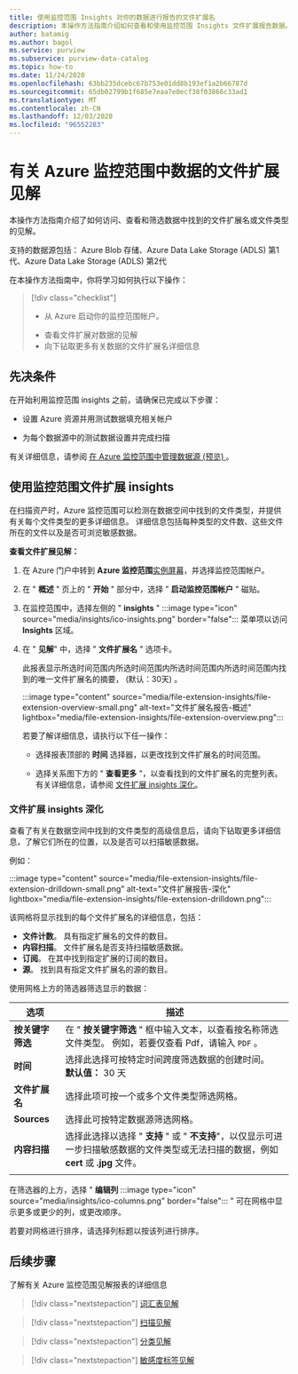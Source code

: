 ```yaml
---
title: 使用监控范围 Insights 对你的数据进行报告的文件扩展名
description: 本操作方法指南介绍如何查看和使用监控范围 Insights 文件扩展报告数据。
author: batamig
ms.author: bagol
ms.service: purview
ms.subservice: purview-data-catalog
ms.topic: how-to
ms.date: 11/24/2020
ms.openlocfilehash: 63bb235dcebc67b753e01dd8b193ef1a2b66787d
ms.sourcegitcommit: 65db02799b1f685e7eaa7e0ecf38f03866c33ad1
ms.translationtype: MT
ms.contentlocale: zh-CN
ms.lasthandoff: 12/03/2020
ms.locfileid: "96552283"
---
```

# <a name="file-extension-insights-about-your-data-from-azure-purview"></a>有关 Azure 监控范围中数据的文件扩展见解 

本操作方法指南介绍了如何访问、查看和筛选数据中找到的文件扩展名或文件类型的见解。

支持的数据源包括： Azure Blob 存储、Azure Data Lake Storage (ADLS) 第1代、Azure Data Lake Storage (ADLS) 第2代

在本操作方法指南中，你将学习如何执行以下操作：
> [!div class="checklist"]
> * 从 Azure 启动你的监控范围帐户。 
> - 查看文件扩展对数据的见解
> - 向下钻取更多有关数据的文件扩展名详细信息

## <a name="prerequisites"></a>先决条件 

在开始利用监控范围 insights 之前，请确保已完成以下步骤：

- 设置 Azure 资源并用测试数据填充相关帐户

- 为每个数据源中的测试数据设置并完成扫描

有关详细信息，请参阅 [在 Azure 监控范围中管理数据源 (预览) ](manage-data-sources.md)。

## <a name="use-purview-file-extension-insights"></a>使用监控范围文件扩展 insights

在扫描资产时，Azure 监控范围可以检测在数据空间中找到的文件类型，并提供有关每个文件类型的更多详细信息。 详细信息包括每种类型的文件数、这些文件所在的文件以及是否可浏览敏感数据。

**查看文件扩展见解：**

1. 在 Azure 门户中转到 **Azure 监控范围**[实例屏幕](https://aka.ms/purviewportal)，并选择监控范围帐户。

1. 在 " **概述** " 页上的 " **开始** " 部分中，选择 " **启动监控范围帐户** " 磁贴。

1. 在监控范围中，选择左侧的 " **insights** " :::image type="icon" source="media/insights/ico-insights.png" border="false"::: 菜单项以访问 **Insights** 区域。
    
1. 在 " **见解**" 中，选择 " **文件扩展名** " 选项卡。

    此报表显示所选时间范围内所选时间范围内所选时间范围内所选时间范围内找到的唯一文件扩展名的摘要， (默认：30天) 。

    :::image type="content" source="media/file-extension-insights/file-extension-overview-small.png" alt-text="文件扩展名报告-概述" lightbox="media/file-extension-insights/file-extension-overview.png":::

    若要了解详细信息，请执行以下任一操作：

    - 选择报表顶部的 **时间** 选择器，以更改找到文件扩展名的时间范围。
    
    - 选择关系图下方的 " **查看更多** "，以查看找到的文件扩展名的完整列表。 有关详细信息，请参阅 [文件扩展 insights 深化](#file-extension-insights-drilldown)。 

### <a name="file-extension-insights-drilldown"></a>文件扩展 insights 深化

查看了有关在数据空间中找到的文件类型的高级信息后，请向下钻取更多详细信息，了解它们所在的位置，以及是否可以扫描敏感数据。

例如：

:::image type="content" source="media/file-extension-insights/file-extension-drilldown-small.png" alt-text="文件扩展报告-深化" lightbox="media/file-extension-insights/file-extension-drilldown.png":::

该网格将显示找到的每个文件扩展名的详细信息，包括：

- **文件计数**。 具有指定扩展名的文件的数目。
- **内容扫描**。 文件扩展名是否支持扫描敏感数据。
- **订阅**。 在其中找到指定扩展的订阅的数目。
- **源**。 找到具有指定文件扩展名的源的数目。



使用网格上方的筛选器筛选显示的数据：

|选项  |描述  |
|---------|---------|
|**按关键字筛选**     |    在 " **按关键字筛选**  " 框中输入文本，以查看按名称筛选文件类型。 例如，若要仅查看 Pdf，请输入 `PDF` 。     |
|**时间**        | 选择此选择可按特定时间跨度筛选数据的创建时间。 <br>**默认值：** 30 天  |
|**文件扩展名**     |选择此项可按一个或多个文件类型筛选网格。        |
|**Sources**    |选择此可按特定数据源筛选网格。 |
|**内容扫描**     |选择此选择以选择 " **支持** " 或 " **不支持**"，以仅显示可进一步扫描敏感数据的文件类型或无法扫描的数据，例如 **cert** 或 **.jpg** 文件。 |
| | |

在筛选器的上方，选择 " **编辑列** :::image type="icon" source="media/insights/ico-columns.png" border="false"::: " 可在网格中显示更多或更少的列，或更改顺序。 

若要对网格进行排序，请选择列标题以按该列进行排序。
## <a name="next-steps"></a>后续步骤

了解有关 Azure 监控范围见解报表的详细信息
> [!div class="nextstepaction"]
> [词汇表见解](glossary-insights.md)

> [!div class="nextstepaction"]
> [扫描见解](scan-insights.md)

> [!div class="nextstepaction"]
> [分类见解](./classification-insights.md)

> [!div class="nextstepaction"]
> [敏感度标签见解](sensitivity-insights.md)
